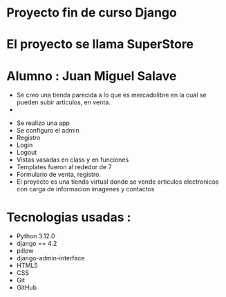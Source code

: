 # Proyecto fin de curso Django 
# El proyecto se llama SuperStore 

# Alumno : Juan Miguel Salave 

* 
  Se creo una tienda parecida a lo que es mercadolibre en la cual se pueden
  subir articulos, en venta.
* 

- Se realizo una app
- Se configuro el admin 
- Registro
- Login
- Logout
- Vistas vasadas en class y en funciones
- Templates fueron al rededor de 7
- Formulario de venta, registro.
- El proyecto es una tienda virtual donde se vende articulos electronicos 
con carga de informacion imagenes y contactos

# Tecnologias usadas :
- Python 3.12.0
- django == 4.2
- pillow
- django-admin-interface
- HTML5
- CSS
- Git
- GitHub
  
